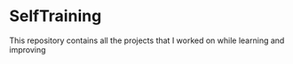 # SelfTraining
This repository contains all the projects that I worked on while learning and improving
